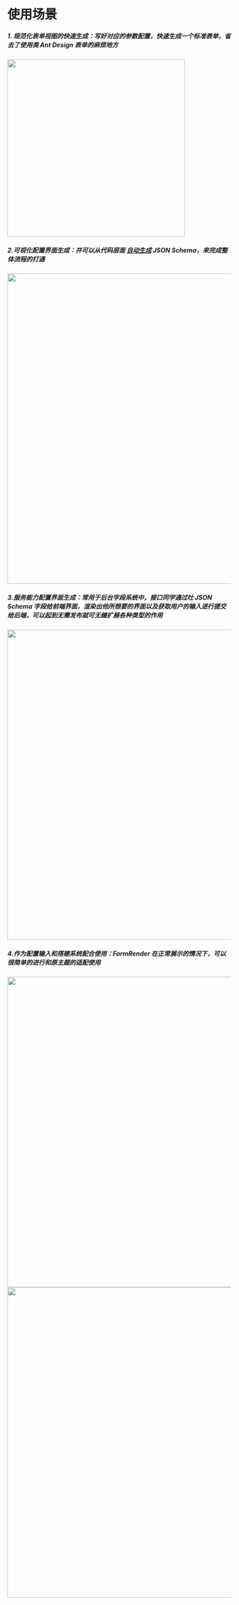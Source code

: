 # 使用场景

##### 1. 规范化表单视图的快速生成：写好对应的参数配置，快速生成一个标准表单，省去了使用类 Ant Design 表单的麻烦地方
   <img src="https://qpluspicture.oss-cn-beijing.aliyuncs.com/ts-upload/1573547684-OCOmqe.png" width="400"/>

##### 2.可视化配置界面生成：并可以从代码层面 <a href="https://alibaba.github.io/form-render/#/docs/proptypes" target="_blank">自动生成</a> JSON Schema，来完成整体流程的打通
   
   <img src="https://qpluspicture.oss-cn-beijing.aliyuncs.com/ts-upload/1573546822-GWwTVd.png" width="700"/>

##### 3.服务能力配置界面生成：常用于后台字段系统中，接口同学通过吐 JSON Schema 字段给前端界面，渲染出他所想要的界面以及获取用户的输入进行提交给后端，可以起到无需发布就可无缝扩展各种类型的作用
   
   <img src="https://qpluspicture.oss-cn-beijing.aliyuncs.com/ts-upload/1573547420-S9s1eC.png" width="700"/>

##### 4.作为配置输入和搭建系统配合使用：FormRender 在正常展示的情况下，可以很简单的进行和原主题的适配使用

   <img src="https://qpluspicture.oss-cn-beijing.aliyuncs.com/ts-upload/1573547974-EWh3OI.png" width="700"/>
   
   <img src="https://qpluspicture.oss-cn-beijing.aliyuncs.com/ts-upload/1573548385-IFEy6t.png" width="700"/>

